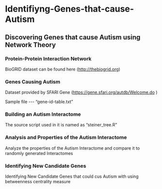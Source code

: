 # Identifiyng-Genes-that-cause-Autism
## Discovering Genes that cause Autism using Network Theory


### Protein-Protein Interaction Network

BioGRID dataset can be found here (http://thebiogrid.org)


### Genes Causing Autism

Dataset provided by SFARI Gene (https://gene.sfari.org/autdb/Welcome.do )

Sample file --- “gene-id-table.txt”

### Building an Autism Interactome

The source script used in it is named as “steiner_tree.R”

### Analysis and Properties of the Autism Interactome

Analyze the properties of the Autism Interactome and compare it to randomly generated
Interactomes

### Identifying New Candidate Genes

Identifying New Candidate Genes that could cus Autism with using betweenness centrality measure

